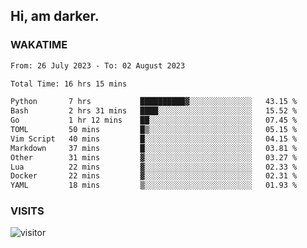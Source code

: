 ## Hi, am darker.

### WAKATIME

<!--START_SECTION:waka-->

```txt
From: 26 July 2023 - To: 02 August 2023

Total Time: 16 hrs 15 mins

Python       7 hrs           ██████████▓░░░░░░░░░░░░░░   43.15 %
Bash         2 hrs 31 mins   ████░░░░░░░░░░░░░░░░░░░░░   15.52 %
Go           1 hr 12 mins    ██░░░░░░░░░░░░░░░░░░░░░░░   07.45 %
TOML         50 mins         █▒░░░░░░░░░░░░░░░░░░░░░░░   05.15 %
Vim Script   40 mins         █░░░░░░░░░░░░░░░░░░░░░░░░   04.15 %
Markdown     37 mins         █░░░░░░░░░░░░░░░░░░░░░░░░   03.81 %
Other        31 mins         ▓░░░░░░░░░░░░░░░░░░░░░░░░   03.27 %
Lua          22 mins         ▓░░░░░░░░░░░░░░░░░░░░░░░░   02.33 %
Docker       22 mins         ▓░░░░░░░░░░░░░░░░░░░░░░░░   02.31 %
YAML         18 mins         ▒░░░░░░░░░░░░░░░░░░░░░░░░   01.93 %
```

<!--END_SECTION:waka-->

### VISITS
<!-- i should probably build this when i will have some time -->
![visitor](https://profile-counter.glitch.me/sanix-darker/count.svg)
